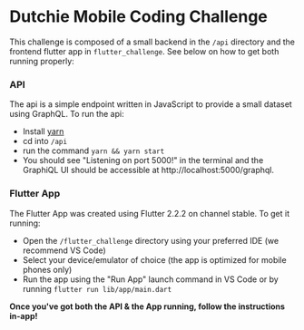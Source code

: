 # Dutchie Mobile Coding Challenge

This challenge is composed of a small backend in the `/api` directory and the frontend flutter app in `flutter_challenge`. See below on how to get both running properly:

### API

The api is a simple endpoint written in JavaScript to provide a small dataset using GraphQL. To run the api:

- Install [yarn](https://classic.yarnpkg.com/en/docs/install/#mac-stable)
- cd into `/api`
- run the command `yarn && yarn start`
- You should see "Listening on port 5000!" in the terminal and the GraphiQL UI should be accessible at http://localhost:5000/graphql.

### Flutter App

The Flutter App was created using Flutter 2.2.2 on channel stable. To get it running:

- Open the `/flutter_challenge` directory using your preferred IDE (we recommend VS Code)
- Select your device/emulator of choice (the app is optimized for mobile phones only)
- Run the app using the "Run App" launch command in VS Code or by running `flutter run lib/app/main.dart`

**Once you've got both the API & the App running, follow the instructions in-app!**
